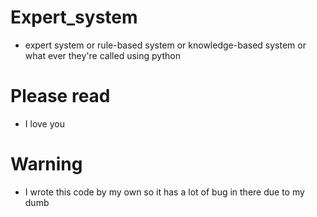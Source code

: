 # Expert_system
- expert system or rule-based system or knowledge-based system or what ever they're called using python
# Please read
- I love you
# Warning
- I wrote this code by my own so it has a lot of bug in there due to my dumb
